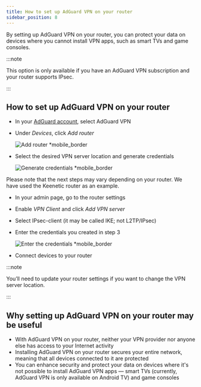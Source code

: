 ```yaml
---
title: How to set up AdGuard VPN on your router
sidebar_position: 8
---
```


By setting up AdGuard VPN on your router, you can protect your data on devices where you cannot install VPN apps, such as smart TVs and game consoles.

:::note

This option is only available if you have an AdGuard VPN subscription and your router supports IPsec.

:::

## How to set up AdGuard VPN on your router

- In your [AdGuard account](https://auth.adguard.com/login.html), select AdGuard VPN
- Under *Devices*, click *Add router*

    ![Add router *mobile_border](https://cdn.adguardvpn.com/content/kb/vpn/general/2_year.jpg)

- Select the desired VPN server location and generate credentials

    ![Generate credentials *mobile_border](https://cdn.adguardvpn.com/content/kb/vpn/general/configure_router.png)

Please note that the next steps may vary depending on your router. We have used the Keenetic router as an example.

- In your admin page, go to the router settings
- Enable *VPN Client* and click *Add VPN server*
- Select IPsec-client (it may be called IKE; not L2TP/IPsec)
- Enter the credentials you created in step 3

    ![Enter the credentials *mobile_border](https://cdn.adguardvpn.com/content/kb/vpn/general/vpn_connection.jpg)

- Connect devices to your router

:::note

You’ll need to update your router settings if you want to change the VPN server location.

:::

## Why setting up AdGuard VPN on your router may be useful

- With AdGuard VPN on your router, neither your VPN provider nor anyone else has access to your Internet activity
- Installing AdGuard VPN on your router secures your entire network, meaning that all devices connected to it are protected
- You can enhance security and protect your data on devices where it's not possible to install AdGuard VPN apps — smart TVs (currently, AdGuard VPN is only available on Android TV) and game consoles
